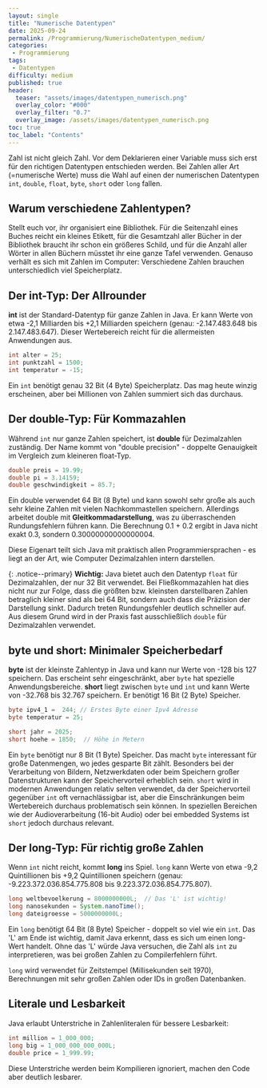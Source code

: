 ```yaml
---
layout: single
title: "Numerische Datentypen"
date: 2025-09-24
permalink: /Programmierung/NumerischeDatentypen_medium/
categories:
 - Programmierung
tags:
 - Datentypen
difficulty: medium
published: true
header:
  teaser: "assets/images/datentypen_numerisch.png"
  overlay_color: "#000"
  overlay_filter: "0.7"
  overlay_image: /assets/images/datentypen_numerisch.png
toc: true
toc_label: "Contents"
---
```


Zahl ist nicht gleich Zahl. Vor dem Deklarieren einer Variable muss sich erst für den richtigen Datentypen entschieden werden. Bei Zahlen aller Art (=numerische Werte) muss die Wahl auf einen der numerischen Datentypen `int`, `double`, `float`, `byte`, `short` oder `long` fallen.

## Warum verschiedene Zahlentypen?

Stellt euch vor, ihr organisiert eine Bibliothek. Für die Seitenzahl eines Buches reicht ein kleines Etikett, für die Gesamtzahl aller Bücher in der Bibliothek braucht ihr schon ein größeres Schild, und für die Anzahl aller Wörter in allen Büchern müsstet ihr eine ganze Tafel verwenden. Genauso verhält es sich mit Zahlen im Computer: Verschiedene Zahlen brauchen unterschiedlich viel Speicherplatz.

## Der int-Typ: Der Allrounder

**int** ist der Standard-Datentyp für ganze Zahlen in Java. Er kann Werte von etwa -2,1 Milliarden bis +2,1 Milliarden speichern (genau: -2.147.483.648 bis 2.147.483.647). Dieser Wertebereich reicht für die allermeisten Anwendungen aus.

```java
int alter = 25;
int punktzahl = 1500;
int temperatur = -15;
```

Ein `int` benötigt genau 32 Bit (4 Byte) Speicherplatz. Das mag heute winzig erscheinen, aber bei Millionen von Zahlen summiert sich das durchaus.

## Der double-Typ: Für Kommazahlen

Während `int` nur ganze Zahlen speichert, ist **double** für Dezimalzahlen zuständig. Der Name kommt von "double precision" - doppelte Genauigkeit im Vergleich zum kleineren float-Typ.

```java
double preis = 19.99;
double pi = 3.14159;
double geschwindigkeit = 85.7;
```

Ein double verwendet 64 Bit (8 Byte) und kann sowohl sehr große als auch sehr kleine Zahlen mit vielen Nachkommastellen speichern. Allerdings arbeitet double mit **Gleitkommadarstellung**, was zu überraschenden Rundungsfehlern führen kann. Die Berechnung 0.1 + 0.2 ergibt in Java nicht exakt 0.3, sondern 0.30000000000000004.

Diese Eigenart teilt sich Java mit praktisch allen Programmiersprachen - es liegt an der Art, wie Computer Dezimalzahlen intern darstellen.

{: .notice--primary}
**Wichtig:** Java bietet auch den Datentyp `float` für Dezimalzahlen, der nur 32 Bit verwendet. Bei Fließkommazahlen hat dies nicht nur zur Folge, dass die größten bzw. kleinsten darstellbaren Zahlen betraglich kleiner sind als bei 64 Bit, sondern auch dass die Präzision der Darstellung sinkt. Dadurch treten Rundungsfehler deutlich schneller auf. Aus diesem Grund wird in der Praxis fast ausschließlich `double` für Dezimalzahlen verwendet.

## byte und short: Minimaler Speicherbedarf

**byte** ist der kleinste Zahlentyp in Java und kann nur Werte von -128 bis 127 speichern. Das erscheint sehr eingeschränkt, aber `byte` hat spezielle Anwendungsbereiche.
**short** liegt zwischen `byte` und `int` und kann Werte von -32.768 bis 32.767 speichern. Er benötigt 16 Bit (2 Byte) Speicher.

```java
byte ipv4_1 =  244; // Erstes Byte einer Ipv4 Adresse
byte temperatur = 25; 

short jahr = 2025;
short hoehe = 1850;  // Höhe in Metern
```

Ein `byte` benötigt nur 8 Bit (1 Byte) Speicher. Das macht `byte` interessant für große Datenmengen, wo jedes gesparte Bit zählt. Besonders bei der Verarbeitung von Bildern, Netzwerkdaten oder beim Speichern großer Datenstrukturen kann der Speichervorteil erheblich sein.
`short` wird in modernen Anwendungen relativ selten verwendet, da der Speichervorteil gegenüber `int` oft vernachlässigbar ist, aber die Einschränkungen beim Wertebereich durchaus problematisch sein können. In speziellen Bereichen wie der Audioverarbeitung (16-bit Audio) oder bei embedded Systems ist `short` jedoch durchaus relevant.

## Der long-Typ: Für richtig große Zahlen

Wenn `int` nicht reicht, kommt **long** ins Spiel. `long` kann Werte von etwa -9,2 Quintillionen bis +9,2 Quintillionen speichern (genau: -9.223.372.036.854.775.808 bis 9.223.372.036.854.775.807).

```java
long weltbevoelkerung = 8000000000L;  // Das 'L' ist wichtig!
long nanosekunden = System.nanoTime();
long dateigroesse = 5000000000L;
```

Ein `long` benötigt 64 Bit (8 Byte) Speicher - doppelt so viel wie ein `int`. Das 'L' am Ende ist wichtig, damit Java erkennt, dass es sich um einen long-Wert handelt. Ohne das 'L' würde Java versuchen, die Zahl als `int` zu interpretieren, was bei großen Zahlen zu Compilerfehlern führt.

`long` wird verwendet für Zeitstempel (Millisekunden seit 1970), Berechnungen mit sehr großen Zahlen oder IDs in großen Datenbanken.

## Literale und Lesbarkeit

Java erlaubt Unterstriche in Zahlenliteralen für bessere Lesbarkeit:

```java
int million = 1_000_000;
long big = 1_000_000_000_000L;
double price = 1_999.99;
```

Diese Unterstriche werden beim Kompilieren ignoriert, machen den Code aber deutlich lesbarer.